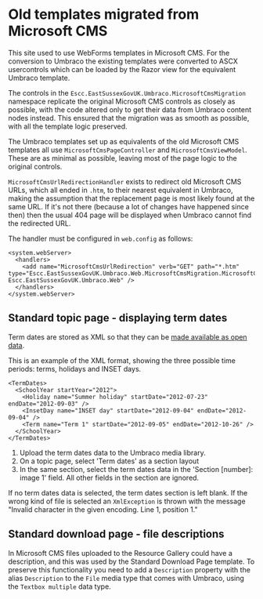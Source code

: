 # Old templates migrated from Microsoft CMS

This site used to use WebForms templates in Microsoft CMS. For the conversion to Umbraco the existing templates were converted to ASCX usercontrols which can be loaded by the Razor view for the equivalent Umbraco template. 

The controls in the `Escc.EastSussexGovUK.Umbraco.MicrosoftCmsMigration` namespace replicate the original Microsoft CMS controls as closely as possible, with the code altered only to get their data from Umbraco content nodes instead. This ensured that the migration was as smooth as possible, with all the template logic preserved.

The Umbraco templates set up as equivalents of the old Microsoft CMS templates all use `MicrosoftCmsPageController` and `MicrosoftCmsViewModel`. These are as minimal as possible, leaving most of the page logic to the original controls.

`MicrosoftCmsUrlRedirectionHandler` exists to redirect old Microsoft CMS URLs, which all ended in `.htm`, to their nearest equivalent in Umbraco, making the assumption that the replacement page is most likely found at the same URL. If it's not there (because a lot of changes have happened since then) then the usual 404 page will be displayed when Umbraco cannot find the redirected URL.

The handler must be configured in `web.config` as follows:

	<system.webServer>
	  <handlers>
      	<add name="MicrosoftCmsUrlRedirection" verb="GET" path="*.htm" type="Escc.EastSussexGovUK.Umbraco.Web.MicrosoftCmsMigration.MicrosoftCmsUrlRedirectionHandler, Escc.EastSussexGovUK.Umbraco.Web" />
	  </handlers>
	</system.webServer>
  
## Standard topic page - displaying term dates

Term dates are stored as XML so that they can be [made available as open data](http://data.gov.uk/dataset/east-sussex-county-council-term-dates).

This is an example of the XML format, showing the three possible time periods: terms, holidays and INSET days.

	<TermDates>
	  <SchoolYear startYear="2012">
	    <Holiday name="Summer holiday" startDate="2012-07-23" endDate="2012-09-03" />
	    <InsetDay name="INSET day" startDate="2012-09-04" endDate="2012-09-04" />
	    <Term name="Term 1" startDate="2012-09-05" endDate="2012-10-26" />
	  </SchoolYear>
	</TermDates>

1. Upload the term dates data to the Umbraco media library.
2. On a topic page, select 'Term dates' as a section layout
3. In the same section, select the term dates data in the 'Section [number]: image 1' field. All other fields in the section are ignored.

If no term dates data is selected, the term dates section is left blank. If the wrong kind of file is selected an `XmlException` is thrown with the message "Invalid character in the given encoding. Line 1, position 1."

## Standard download page - file descriptions

In Microsoft CMS files uploaded to the Resource Gallery could have a description, and this was used by the Standard Download Page template. To preserve this functionality you need to add a `Description` property with the alias `Description` to the `File` media type that comes with Umbraco, using the `Textbox multiple` data type.